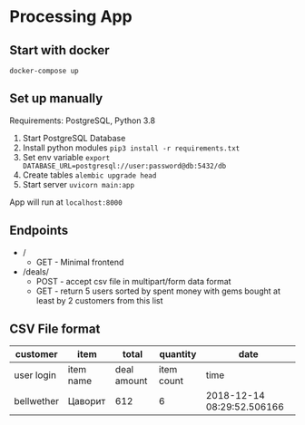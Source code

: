 # Processing App

## Start with docker
`docker-compose up`
## Set up manually

 Requirements: PostgreSQL, Python 3.8

 1. Start PostgreSQL Database
 2. Install python modules
	 `pip3 install -r requirements.txt`
3. Set env variable
	`export DATABASE_URL=postgresql://user:password@db:5432/db`
 4. Create tables
    `alembic upgrade head`
4. Start server
	`uvicorn main:app`    

App will run at `localhost:8000`

## Endpoints
 - /
   - GET - Minimal frontend
 - /deals/
   - POST - accept csv file in multipart/form data format
   - GET - return 5 users sorted by spent money with gems bought at least by 2 customers from this list

## CSV File format
|customer|item|total|quantity|date|	 
|--|--|--|--|--|
|user login|item name|deal amount|item count|time|
|bellwether|Цаворит|612|6|2018-12-14 08:29:52.506166|
